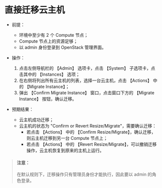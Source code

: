 # 直接迁移云主机

* 前提：

  * 环境中至少有 2 个 Compute 节点；
  * Compute 节点上的资源足够；
  * 以 admin 身份登录到 OpenStack 管理界面。

* 操作：

  1. 点击左侧导航栏的 【Admin】 选项卡，点击 【System】 子选项卡，点击其中的 【Instances】 选项；
  1. 在右侧将列出所有云主机的列表，选择一台云主机，点击 【Actions】 中的 【Migrate Instance】；
  1. 弹出 【Confirm Migrate Instance】 窗口，点击窗口下方的 【Migrate Instance】 按钮，确认迁移。

* 预期结果：

  * 云主机成功迁移；
  * 云主机的状态为 "Confirm or Revert Resize/Migrate"，需要确认迁移：
    * 若点击 【Actions】 中的 【Confirm Resize/Migrate】，确认迁移，则云主机迁移到另一台 Compute 节点上；
    * 若点击 【Actions】 中的 【Revert Resize/Migrate】，可以撤销迁移操作，云主机恢复到原来的主机上运行。

> #### 注意：
> 在默认规则下，迁移操作只有管理员身份才能执行，因此要以 admin 的角色登录。
